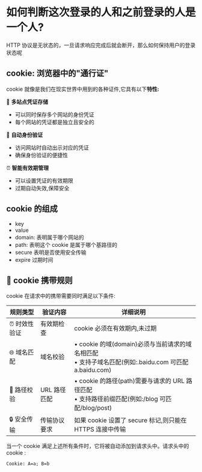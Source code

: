 # 如何判断这次登录的人和之前登录的人是一个人?

HTTP 协议是无状态的，一旦请求响应完成后就会断开，那么如何保持用户的登录状态呢

## cookie: 浏览器中的"通行证"

cookie 就像是我们在现实世界中用到的各种证件,它具有以下**特性:**

🔐 **多站点凭证存储**

- 可以同时保存多个网站的身份凭证
- 每个网站的凭证都是独立且安全的

🎫 **自动身份验证**

- 访问网站时自动出示对应的凭证
- 确保身份验证的便捷性

⏰ **智能有效期管理**

- 可以设置凭证的有效期限
- 过期自动失效,保障安全

## cookie 的组成

- key
- value
- domain: 表明属于哪个网站的
- path: 表明这个 cookie 是属于哪个基路径的
- secure 表明是否使用安全传输
- expire 过期时间

## 🔄 cookie 携带规则

cookie 在请求中的携带需要同时满足以下条件:

| 规则类型      | 验证内容     | 详细说明                                                                                                |
| ------------- | ------------ | ------------------------------------------------------------------------------------------------------- |
| ⏰ 时效性验证 | 有效期检查   | cookie 必须在有效期内,未过期                                                                            |
| 🌐 域名匹配   | 域名校验     | • cookie 的域(domain)必须与当前请求的域名相匹配<br>• 支持子域名匹配(例如:.baidu.com 可匹配 a.baidu.com) |
| 📂 路径校验   | URL 路径匹配 | • cookie 的路径(path)需要与请求的 URL 路径匹配<br>• 支持路径前缀匹配(例如:/blog 可匹配/blog/post)       |
| 🔒 安全传输   | 传输协议要求 | 如果 cookie 设置了 secure 标记,则只能在 HTTPS 连接中传输                                                |

当一个 cookie 满足上述所有条件时，它将被自动添加到请求头中。请求头中的 cookie :

```
Cookie: A=a; B=b
```
